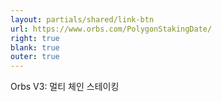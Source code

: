 ```yaml
---
layout: partials/shared/link-btn
url: https://www.orbs.com/PolygonStakingDate/
right: true
blank: true
outer: true
---
```


Orbs V3: 멀티 체인 스테이킹
